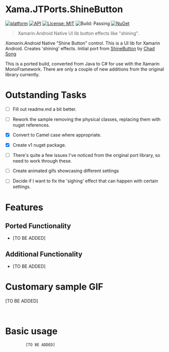 # Xama.JTPorts.ShineButton
[![platform](https://img.shields.io/badge/platform-Xamarin.Android-brightgreen.svg)](https://www.xamarin.com/)
[![API](https://img.shields.io/badge/API-14%2B-orange.svg?style=flat)](https://android-arsenal.com/api?level=14s)
[![License: MIT](https://img.shields.io/badge/License-MIT-blue.svg)](https://opensource.org/licenses/MIT)
![Build: Passing](https://img.shields.io/badge/Build-Passing-green.svg)
[![NuGet](https://img.shields.io/nuget/v/Xama.JTPorts.ShineButton.svg?label=NuGet)](https://www.nuget.org/packages/Xama.JTPorts.ShineButton/)

>Xamarin.Android Native UI lib button effects like "shining".

_Xamarin.Android_ Native "Shine Button" control. This is a UI lib for Xamarin Android. Creates 'shining' effects. Initial port from [ShineButton](https://github.com/ChadCSong/ShineButton) by [Chad Song](https://github.com/ChadCSong)

This is a ported build, converted from Java to C# for use with the Xamarin MonoFramework. There are only a couple of new additions from the original library currently.

# Outstanding Tasks

- [ ] Fill out readme.md a bit better.

- [ ] Rework the sample removing the physical classes, replacing them with nuget references.

- [x] Convert to Camel case where appropriate.

- [x] Create v1 nuget package.

- [ ] There's quite a few issues I've noticed from the original port library, so need to work through these.

- [ ] Create animated gifs showcasing different settings

- [ ] Decide if I want to fix the 'sighing' effect that can happen with certain settings. 

# Features

## Ported Functionality
- [TO BE ADDED]

## Additional Functionality
- [TO BE ADDED]

# Customary sample GIF

[TO BE ADDED]

<br>

# Basic usage
```
         [TO BE ADDED]
```
